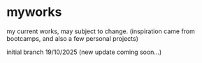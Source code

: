 # myworks
my current works, may subject to change. (inspiration came from bootcamps, and also a few personal projects)


initial branch 19/10/2025 (new update coming soon...)
